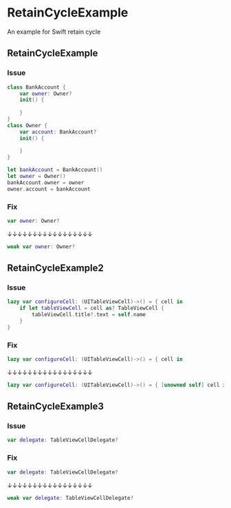 # RetainCycleExample
An example for Swift retain cycle

## RetainCycleExample
### Issue
```Swift
class BankAccount {
    var owner: Owner?
    init() {
        
    }
}
class Owner {
    var account: BankAccount?
    init() {
        
    }
}

let bankAccount = BankAccount()
let owner = Owner()
bankAccount.owner = owner
owner.account = bankAccount
```
### Fix
```Swift
var owner: Owner?
```
↓↓↓↓↓↓↓↓↓↓↓↓↓↓↓↓↓
```Swift
weak var owner: Owner?
```

## RetainCycleExample2
### Issue
```Swift
lazy var configureCell: (UITableViewCell)->() = { cell in
    if let tableViewCell = cell as? TableViewCell {
        tableViewCell.title?.text = self.name
    }
}
```
### Fix
```Swift
lazy var configureCell: (UITableViewCell)->() = { cell in
```
↓↓↓↓↓↓↓↓↓↓↓↓↓↓↓↓↓
```Swift
lazy var configureCell: (UITableViewCell)->() = { [unowned self] cell in
```

## RetainCycleExample3
### Issue
```Swift
var delegate: TableViewCellDelegate?
```
### Fix
```Swift
var delegate: TableViewCellDelegate?
```
↓↓↓↓↓↓↓↓↓↓↓↓↓↓↓↓↓
```Swift
weak var delegate: TableViewCellDelegate?
```
